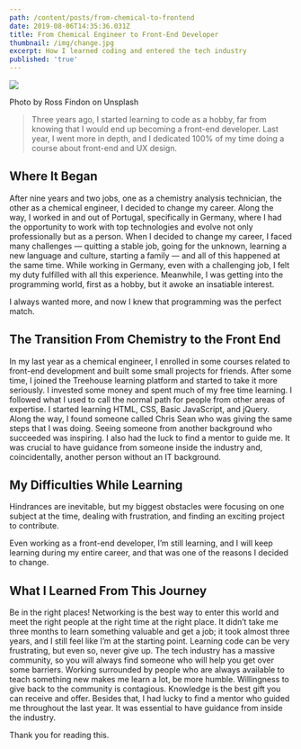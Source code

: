 ```yaml
---
path: /content/posts/from-chemical-to-frontend
date: 2019-08-06T14:35:36.031Z
title: From Chemical Engineer to Front-End Developer
thumbnail: /img/change.jpg
excerpt: How I learned coding and entered the tech industry
published: 'true'
---
```

![](./img/change.jpg)

Photo by Ross Findon on Unsplash

> Three years ago, I started learning to code as a hobby, far from knowing that
> I would end up becoming a front-end developer. Last year, I went more in
> depth, and I dedicated 100% of my time doing a course about front-end and UX
> design.

## Where It Began

After nine years and two jobs, one as a chemistry analysis technician, the other
as a chemical engineer, I decided to change my career. Along the way, I worked
in and out of Portugal, specifically in Germany, where I had the opportunity to
work with top technologies and evolve not only professionally but as a person.
When I decided to change my career, I faced many challenges — quitting a stable
job, going for the unknown, learning a new language and culture, starting a
family — and all of this happened at the same time. While working in Germany,
even with a challenging job, I felt my duty fulfilled with all this experience.
Meanwhile, I was getting into the programming world, first as a hobby, but it
awoke an insatiable interest.

I always wanted more, and now I knew that programming was the perfect match.

## The Transition From Chemistry to the Front End

In my last year as a chemical engineer, I enrolled in some courses related to
front-end development and built some small projects for friends. After some
time, I joined the Treehouse learning platform and started to take it more
seriously. I invested some money and spent much of my free time learning. I
followed what I used to call the normal path for people from other areas of
expertise. I started learning HTML, CSS, Basic JavaScript, and jQuery. Along the
way, I found someone called Chris Sean who was giving the same steps that I was
doing. Seeing someone from another background who succeeded was inspiring. I
also had the luck to find a mentor to guide me. It was crucial to have guidance
from someone inside the industry and, coincidentally, another person without an
IT background.

## My Difficulties While Learning 

Hindrances are inevitable, but my biggest
obstacles were focusing on one subject at the time, dealing with frustration,
and finding an exciting project to contribute.

Even working as a front-end developer, I’m still learning, and I will keep
learning during my entire career, and that was one of the reasons I decided to
change.

## What I Learned From This Journey 

Be in the right places! Networking is the
best way to enter this world and meet the right people at the right time at the
right place. It didn’t take me three months to learn something valuable and get
a job; it took almost three years, and I still feel like I’m at the starting
point. Learning code can be very frustrating, but even so, never give up. The
tech industry has a massive community, so you will always find someone who will
help you get over some barriers. Working surrounded by people who are always
available to teach something new makes me learn a lot, be more humble.
Willingness to give back to the community is contagious. Knowledge is the best
gift you can receive and offer. Besides that, I had lucky to find a mentor who
guided me throughout the last year. It was essential to have guidance from
inside the industry.

Thank you for reading this.
